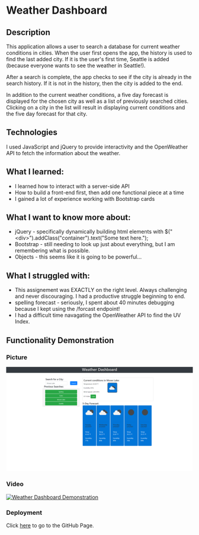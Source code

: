 # Weather Dashboard

## Description
This application allows a user to search a database for current weather conditions in cities.  When the user first opens the app, the history is used to find the last added city.  If it is the user's first time, Seattle is added (because everyone wants to see the weather in Seattle!).

After a search is complete, the app checks to see if the city is already in the search history.  If it is not in the history, then the city is added to the end.

In addition to the current weather conditions, a five day forecast is displayed for the chosen city as well as a list of previously searched cities.  Clicking on a city in the list will result in displaying current conditions and the five day forecast for that city.

## Technologies
I used JavaScript and jQuery to provide interactivity and the OpenWeather API to fetch the information about the weather.


## What I learned:

* I learned how to interact with a server-side API
* How to build a front-end first, then add one functional piece at a time
* I gained a lot of experience working with Bootstrap cards

## What I want to know more about:

* jQuery - specifically dynamically building html elements with $("\<div\>").addClass("container").text("Some text here.");
* Bootstrap - still needing to look up just about everything, but I am remembering what is possible.
* Objects - this seems like it is going to be powerful...

## What I struggled with:

* This assignement was EXACTLY on the right level.  Always challenging and never discouraging.  I had a productive struggle beginning to end.
* spelling forecast - seriously, I spent about 40 minutes debugging because I kept using the /forcast endpoint!
* I had a difficult time navagating the OpenWeather API to find the UV Index.
 
## Functionality Demonstration

### Picture
![Weather Dashboard in action](./assets/Weather-Dashboard.png)

### Video
[![Weather Dashboard Demonstration](https://img.youtube.com/vi/8QyREr_MKwg/0.jpg)](https://www.youtube.com/watch?v=8QyREr_MKwg)

### Deployment
Click [here](https://charvey0.github.io/Weather-Dashboard/) to go to the GitHub Page.
